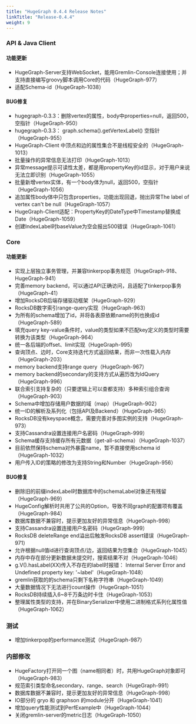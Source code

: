 ```yaml
---
title: "HugeGraph 0.4.4 Release Notes"
linkTitle: "Release-0.4.4"
weight: 9
---
```


### API & Java Client

#### 功能更新
- HugeGraph-Server支持WebSocket，能用Gremlin-Console连接使用；并支持直接编写groovy脚本调用Core的代码（HugeGraph-977）
- 适配Schema-id（HugeGraph-1038）
 
#### BUG修复
- hugegraph-0.3.3：删除vertex的属性，body中properties=null，返回500，空指针（HugeGraph-950）
- hugegraph-0.3.3： graph.schema().getVertexLabel()  空指针（HugeGraph-955）
- HugeGraph-Client 中顶点和边的属性集合不是线程安全的（HugeGraph-1013）
- 批量操作的异常信息无法打印（HugeGraph-1013）
- 异常message提示可读性太差，都是用propertyKey的id显示，对于用户来说无法立即识别（HugeGraph-1055） 
- 批量新增vertex实体，有一个body体为null，返回500，空指针（HugeGraph-1056）
- 追加属性body体中只包含properties，功能出现回退，抛出异常The label of vertex can't be null（HugeGraph-1057）
- HugeGraph-Client适配：PropertyKey的DateType中Timestamp替换成Date（HugeGraph-1059）
- 创建IndexLabel时baseValue为空会报出500错误（HugeGraph-1061）
 
### Core

#### 功能更新
- 实现上层独立事务管理，并兼容tinkerpop事务规范（HugeGraph-918、HugeGraph-941）
- 完善memory backend，可以通过API正确访问，且适配了tinkerpop事务（HugeGraph-41）
- 增加RocksDB后端存储驱动框架（HugeGraph-929）
- RocksDB数字索引range-query实现（HugeGraph-963）
- 为所有的schema增加了id，并将各表原依赖name的列也换成id（HugeGraph-589）
- 填充query key-value条件时，value的类型如果不匹配key定义的类型时需要转换为该类型（HugeGraph-964）
- 统一各后端的offset、limit实现（HugeGraph-995）
- 查询顶点、边时，Core支持迭代方式返回结果，而非一次性载入内存（HugeGraph-203）
- memory backend支持range query（HugeGraph-967）
- memory backend的secondary的支持方式从遍历改为IdQuery（HugeGraph-996）
- 联合索引支持复杂的（只要逻辑上可以查都支持）多种索引组合查询（HugeGraph-903）
- Schema中增加存储用户数据的域（map）（HugeGraph-902）
- 统一ID的解析及系列化（包括API及Backend）（HugeGraph-965）
- RocksDB没有keyspace概念，需要完善对多图实例的支持（HugeGraph-973）
- 支持Cassandra设置连接用户名密码（HugeGraph-999）
- Schema缓存支持缓存所有元数据（get-all-schema）（HugeGraph-1037）
- 目前依然保持schema对外暴露name，暂不直接使用schema id（HugeGraph-1032）
- 用户传入ID的策略的修改为支持String和Number（HugeGraph-956）
 
#### BUG修复
- 删除旧的前缀indexLabel时数据库中的schemaLabel对象还有残留（HugeGraph-969）
- HugeConfig解析时共用了公共的Option，导致不同graph的配置项有覆盖（HugeGraph-984）
- 数据库数据不兼容时，提示更加友好的异常信息（HugeGraph-998）
- 支持Cassandra设置连接用户名密码（HugeGraph-999）
- RocksDB deleteRange end溢出后触发RocksDB assert错误（HugeGraph-971）
- 允许根据null值id进行查询顶点/边，返回结果为空集合（HugeGraph-1045）
- 内存中存在部分更新数据未提交时，搜索结果不对（HugeGraph-1046）
- g.V().hasLabel(XX)传入不存在的label时报错： Internal Server Error and Undefined property key: '~label'（HugeGraph-1048）
- gremlin获取的的schema只剩下名称字符串（HugeGraph-1049）
- 大量数据情况下无法进行count操作（HugeGraph-1051）
- RocksDB持续插入6~8千万条边时卡住（HugeGraph-1053）
- 整理属性类型的支持，并在BinarySerializer中使用二进制格式系列化属性值（HugeGraph-1062）
 
### 测试
- 增加tinkerpop的performance测试（HugeGraph-987）
 
### 内部修改
- HugeFactory打开同一个图（name相同者）时，共用HugeGraph对象即可（HugeGraph-983）
- 规范索引类型命名secondary、range、search（HugeGraph-991）
- 数据库数据不兼容时，提示更加友好的异常信息（HugeGraph-998）
- IO部分的 gryo 和 graphson 的module分开（HugeGraph-1041）
- 增加query性能测试到PerfExample中（HugeGraph-1044）
- 关闭gremlin-server的metric日志（HugeGraph-1050）

